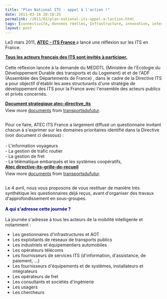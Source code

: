 ```yaml
---
title: "Plan National ITS - appel à l'action !"
date: 2011-03-16 20:16:25
permalink: /2011/03/plan-national-its-appel-a-laction.html
tags: [connectivité, données réelles, Infrastructure, innovation, internet, internet des objets, management de la mobilité, multimodes, partage de données, réseaux, Service de mobilité]
layout: post
---
```


<p style="margin-right: 0px">Le3 mars 2011, <strong><a href="http://www.atec-itsfrance.net/evenements.cfm?codrub=EVENTS&codsrub=JOURNEES&codssrub=JOURNEES&atexpo_id=103" target="_blank">ATEC - ITS France </a></strong>a lancé une réflexion sur les ITS en France.</p> <p style="margin-right: 0px"><strong><span style="text-decoration: underline">Tous les acteurs français des ITS sont invités à participer. <br /></span></strong><br />Cette réflexion lancée à la demande du MEDDTL (Ministère de l'Ecologie du Développement Durable des transports et du Logement) et et de l'ADF (Assemblée des Départements de France) , dans le cadre de la Directive ITS a pour objectif d'établir les axes structurants d'une stratégie de développement des ITS pour la France avec l'ensemble des acteurs publics et privés concernés. </p>  <!--more-->  <div id="__ss_7285882" style="width: 477px"><strong style="margin: 12px 0 4px"><a href="http://www.slideshare.net/transportsdufutur/document-strategique-atecdirectiveits" title="Document strategique  atec-directive_its">Document strategique atec-directive_its</a></strong>        <div style="padding: 5px 0 12px">View more <a href="http://www.slideshare.net/">documents</a> from <a href="http://www.slideshare.net/transportsdufutur">transportsdufutur</a>.</div> </div> <br />Pour ce faire, ATEC ITS France a largement diffusé un questionnaire invitant chacun à s'exprimer sur les domaines prioritaires identifié dans la Directive (voir document ci dessous) : <br /><br />- L'information voyageurs <br />- La gestion de trafic routier <br />- La gestion de fret <br />- La télématique embarqués et les systèmes coopératifs, <br /> <div id="__ss_7285884" style="width: 477px"><strong style="margin: 12px 0 4px"><a href="http://www.slideshare.net/transportsdufutur/atec-directiveitsgrillederecueil" title="Atec directive-its-grille-de-recueil">Atec directive-its-grille-de-recueil</a></strong>         <div style="padding: 5px 0 12px">View more <a href="http://www.slideshare.net/">documents</a> from <a href="http://www.slideshare.net/transportsdufutur">transportsdufutur</a>.</div> </div> <br />Le 4 avril, nous vous proposons de vous restituer de manière très synthétique les questionnaires déjà reçus, avant d'organiser des travaux d'approfondissement en sous-groupes. <br /><br /><strong><span style="color: #000080;background-color: #ffffff">A</span></strong><span style="background-color: #ffffff"><strong><span style="color: #000080"> qui s'adresse cette journée ? <br /></span></strong><br /></span>La journée s'adresse à tous les acteurs de la mobilité intelligente et notamment : <ul> <li> <div style="margin-right: 0px">Les gestionnaires d'infrastructures et AOT</div> </li> <li> <div style="margin-right: 0px">Les exploitants de réseaux de transports publics</div> </li> <li> <div style="margin-right: 0px">Les industriels et équipementiers automobiles</div> </li> <li> <div style="margin-right: 0px">Les opérateurs télécoms</div> </li> <li> <div style="margin-right: 0px">Les fournisseurs de services ITS (d'information, d'assistance, de paiement, …)</div> </li> <li> <div style="margin-right: 0px">Les fournisseurs d'équipements et de systèmes, installateurs et intégrateurs</div> </li> <li> <div style="margin-right: 0px">Les opérateurs de fret</div> </li> <li> <div style="margin-right: 0px">Les consultants et sociétés d'ingénierie</div> </li> <li> <div style="margin-right: 0px">Les usagers</div> </li> <li> <div style="margin-right: 0px">Les chercheurs</div> </li> </ul>
